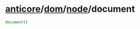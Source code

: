 # [anticore](../../../../../#reference)/[dom](../../#reference)/[node](../#reference)/<a name="reference">document</a>

```js
document()
```
